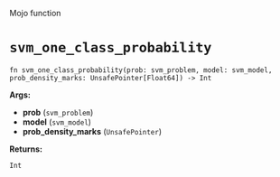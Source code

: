 Mojo function

# `svm_one_class_probability`

```mojo
fn svm_one_class_probability(prob: svm_problem, model: svm_model, prob_density_marks: UnsafePointer[Float64]) -> Int
```

**Args:**

- **prob** (`svm_problem`)
- **model** (`svm_model`)
- **prob_density_marks** (`UnsafePointer`)

**Returns:**

`Int`


